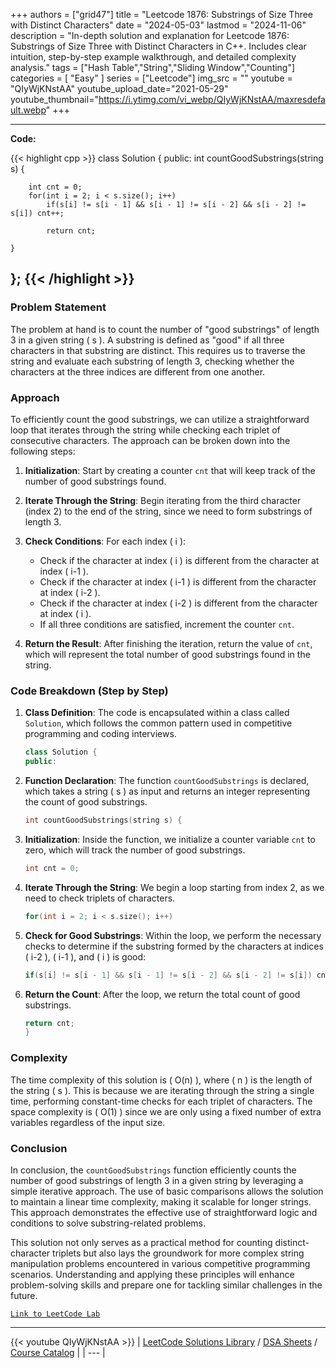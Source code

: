 
+++
authors = ["grid47"]
title = "Leetcode 1876: Substrings of Size Three with Distinct Characters"
date = "2024-05-03"
lastmod = "2024-11-06"
description = "In-depth solution and explanation for Leetcode 1876: Substrings of Size Three with Distinct Characters in C++. Includes clear intuition, step-by-step example walkthrough, and detailed complexity analysis."
tags = ["Hash Table","String","Sliding Window","Counting"]
categories = [
    "Easy"
]
series = ["Leetcode"]
img_src = ""
youtube = "QIyWjKNstAA"
youtube_upload_date="2021-05-29"
youtube_thumbnail="https://i.ytimg.com/vi_webp/QIyWjKNstAA/maxresdefault.webp"
+++



---
**Code:**

{{< highlight cpp >}}
class Solution {
public:
    int countGoodSubstrings(string s) {
        
        int cnt = 0;
        for(int i = 2; i < s.size(); i++)
            if(s[i] != s[i - 1] && s[i - 1] != s[i - 2] && s[i - 2] != s[i]) cnt++;

            return cnt;

    }
};
{{< /highlight >}}
---

### Problem Statement

The problem at hand is to count the number of "good substrings" of length 3 in a given string \( s \). A substring is defined as "good" if all three characters in that substring are distinct. This requires us to traverse the string and evaluate each substring of length 3, checking whether the characters at the three indices are different from one another.

### Approach

To efficiently count the good substrings, we can utilize a straightforward loop that iterates through the string while checking each triplet of consecutive characters. The approach can be broken down into the following steps:

1. **Initialization**: Start by creating a counter `cnt` that will keep track of the number of good substrings found.

2. **Iterate Through the String**: Begin iterating from the third character (index 2) to the end of the string, since we need to form substrings of length 3.

3. **Check Conditions**: For each index \( i \):
   - Check if the character at index \( i \) is different from the character at index \( i-1 \).
   - Check if the character at index \( i-1 \) is different from the character at index \( i-2 \).
   - Check if the character at index \( i-2 \) is different from the character at index \( i \).
   - If all three conditions are satisfied, increment the counter `cnt`.

4. **Return the Result**: After finishing the iteration, return the value of `cnt`, which will represent the total number of good substrings found in the string.

### Code Breakdown (Step by Step)

1. **Class Definition**: The code is encapsulated within a class called `Solution`, which follows the common pattern used in competitive programming and coding interviews.

    ```cpp
    class Solution {
    public:
    ```

2. **Function Declaration**: The function `countGoodSubstrings` is declared, which takes a string \( s \) as input and returns an integer representing the count of good substrings.

    ```cpp
    int countGoodSubstrings(string s) {
    ```

3. **Initialization**: Inside the function, we initialize a counter variable `cnt` to zero, which will track the number of good substrings.

    ```cpp
    int cnt = 0;
    ```

4. **Iterate Through the String**: We begin a loop starting from index 2, as we need to check triplets of characters.

    ```cpp
    for(int i = 2; i < s.size(); i++)
    ```

5. **Check for Good Substrings**: Within the loop, we perform the necessary checks to determine if the substring formed by the characters at indices \( i-2 \), \( i-1 \), and \( i \) is good:

    ```cpp
    if(s[i] != s[i - 1] && s[i - 1] != s[i - 2] && s[i - 2] != s[i]) cnt++;
    ```

6. **Return the Count**: After the loop, we return the total count of good substrings.

    ```cpp
    return cnt;
    }
    ```

### Complexity

The time complexity of this solution is \( O(n) \), where \( n \) is the length of the string \( s \). This is because we are iterating through the string a single time, performing constant-time checks for each triplet of characters. The space complexity is \( O(1) \) since we are only using a fixed number of extra variables regardless of the input size.

### Conclusion

In conclusion, the `countGoodSubstrings` function efficiently counts the number of good substrings of length 3 in a given string by leveraging a simple iterative approach. The use of basic comparisons allows the solution to maintain a linear time complexity, making it scalable for longer strings. This approach demonstrates the effective use of straightforward logic and conditions to solve substring-related problems.

This solution not only serves as a practical method for counting distinct-character triplets but also lays the groundwork for more complex string manipulation problems encountered in various competitive programming scenarios. Understanding and applying these principles will enhance problem-solving skills and prepare one for tackling similar challenges in the future.

[`Link to LeetCode Lab`](https://leetcode.com/problems/substrings-of-size-three-with-distinct-characters/description/)

---
{{< youtube QIyWjKNstAA >}}
| [LeetCode Solutions Library](https://grid47.xyz/leetcode/) / [DSA Sheets](https://grid47.xyz/sheets/) / [Course Catalog](https://grid47.xyz/courses/) |
| --- |
